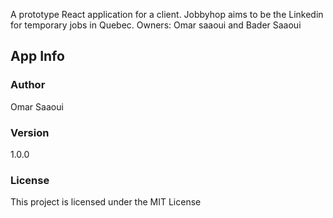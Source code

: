 
A prototype React application for a client. Jobbyhop aims to be the Linkedin for temporary jobs in Quebec.
Owners: Omar saaoui and Bader Saaoui


## App Info

### Author

Omar Saaoui


### Version

1.0.0

### License

This project is licensed under the MIT License
